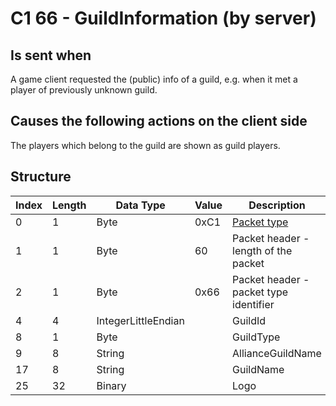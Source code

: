 # C1 66 - GuildInformation (by server)

## Is sent when

A game client requested the (public) info of a guild, e.g. when it met a player of previously unknown guild.

## Causes the following actions on the client side

The players which belong to the guild are shown as guild players.

## Structure

| Index | Length | Data Type | Value | Description |
|-------|--------|-----------|-------|-------------|
| 0 | 1 |   Byte   | 0xC1  | [Packet type](PacketTypes.md) |
| 1 | 1 |    Byte   |   60   | Packet header - length of the packet |
| 2 | 1 |    Byte   | 0x66  | Packet header - packet type identifier |
| 4 | 4 | IntegerLittleEndian |  | GuildId |
| 8 | 1 | Byte |  | GuildType |
| 9 | 8 | String |  | AllianceGuildName |
| 17 | 8 | String |  | GuildName |
| 25 | 32 | Binary |  | Logo |